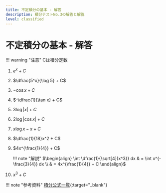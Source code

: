 ```yaml
---
title: 不定積分の基本 - 解答
description: 積分テストNo.3の解答と解説
level: classified
---
```


# 不定積分の基本 - 解答

!!! warning "注意"
    Cは積分定数

1. $e^x + C$

2. $\dfrac{5^x}{\log 5} + C$

3. $-\cos x + C$

4. $-\dfrac{1}{\tan x} + C$

5. $3\log |x| + C$

6. $2\log |\cos x| + C$

7. $x\log x - x + C$

8. $\dfrac{1}{18}x^2 + C$

9. $4x^{\frac{1}{4}} + C$

    !!! note "解説"
        $\begin{align}
        \int \dfrac{1}{\sqrt[4]{x^3}} dx & = \int x^{-\frac{3}{4}} dx \\
        & = 4x^{\frac{1}{4}} + C
        \end{align}$

10. $x^3 + C$

!!! note "参考資料"
    [積分公式一覧](https://manabitimes.jp/math/850){:target="_blank"}